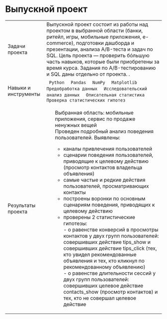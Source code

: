 # Выпускной проект 
<table>
    <tr>
        <td>Задачи проекта</td>
        <td>Выпускной проект состоит из работы над проектом в выбранной области (банки, ритейл, игры, мобильные приложения, e-commerce), подготовки дашборда и презентации, анализа A/B-теста и задач по SQL. 
          Цель проекта — проверить бóльшую часть навыков, которые были приобретены за время курса. Задания по A/B-тестированию и SQL даны отдельно от проекта.
.</td>
    </tr>
    <tr>
        <td>Навыки и инструменты</td>
        <td> 
          <code> Python </code>
          <code> Pandas </code>
          <code> NumPy </code>
          <code> Matplotlib </code>
          <code> Предобработка данных </code>
          <code> Исследовательский анализ данных </code>
          <code> Описательная статистика </code>
          <code> Проверка статистических гипотез </code>
        </td>
    </tr>
    <tr>
        <td>Результаты проекта</td>
        <td> 
          <ul>
            Выбранная область: мобильные приложения, сервис по продаже ненужных вещей <br />
            Проведен подробный анализ поведения пользователей. Выявлены: <br />
            <ul>
              <li>каналы привлечения пользователей </li>
              <li>сценарии поведения пользователей, приводящие к целевому действию (просмотр контактов владельца объявления) </li>
              <li>самые частые и редкие действия пользователей, просматривающих контакты </li>
              <li>построены воронки по основным сценариям поведения, приводящих к целевому действию </li>
              <li>проверены 2 статистические гипотезы: <br />
- о равенстве конверсий в просмотры контактов у двух групп пользователей: совершивших действие tips_show и совершивших действие tips_click (тех, кто увидел рекомендованные объявления и тех, кто кликнул по рекомендованному объявлению) <br />
- о равенстве длительности сессий у двух групп пользователей: совершивших целевое действие contacts_show (просмотр контактов) и тех, кто не совершал целевое действие</li>
          </ul>
        </td>
    </tr>
</table>
